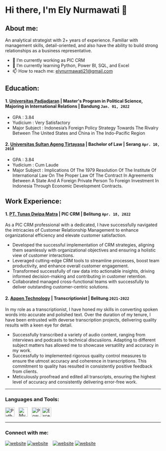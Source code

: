 # Hi there, I'm Ely Nurmawati  👋
## About me:
An analytical strategist with 2+ years of experience. Familiar with management skills, detail-oriented, and also have the ability to build strong relationships as a business representative.

- 🔭 I’m currently working as PIC CRM
- 🌱 I’m currently learning Python, Power BI, SQL, and Excel
- 📫 How to reach me: elynurmawati21@gmail.com

## Education:

#### 1. [Universitas Padjadjaran](https://www.unpad.ac.id) | Master's Program in Political Science, Majoring in International Relations | Bandung `Jan. 01, 2022`
   - GPA            : 3.84
   - Yudicium       : Very Satisfactory
   - Major Subject  :  Indonesia’s Foreign Policy Strategy Towards The Rivalry Between The United States and China in The Indo-Pacific Region
 #### 2. [Universitas Sultan Ageng Tirtayasa](https://www.untirta.ac.id) | Bachelor of Law | Serang `Apr. 10, 2018`
   - GPA            : 3.84
   - Yudicium       : Cum Laude
   - Major Subject  : Implications Of The 1979 Resolution Of The Institute Of International Law On The Proper Law Of The Contract In Agreements Between A State And A Foreign Private Person To Foreign Investment In Indonesia Through Economic Development Contracts.  

## Work Experience:
#### 1. [PT. Tunas Dwipa Matra](https://www.tunasgroup.com) | PIC CRM | Belitung `Apr. 18, 2022`
   As a PIC CRM professional with a dedicated, I have successfully navigated the intricacies of Customer Relationship Management to enhance organizational efficiency and elevate customer satisfaction.
   - Developed the successful implementation of CRM strategies, aligning them seamlessly with organizational objectives and ensuring a holistic view of customer interactions.
   - Leveraged cutting-edge CRM tools to streamline processes, boost team productivity, and enhance overall customer engagement.
   - Transformed successfully of raw data into actionable insights, driving informed decision-making and contributing in customer retention.
   - Collaborated managed cross-functional teams with successfully to deliver outstanding customer-centric solutions.
#### 2. [Appen Technology](https://www.connect.appen.com) | Transcriptionist | Belitung `2021-2022`
   In my role as a transcriptionist, I have honed my skills in converting spoken words into accurate and polished text. Over the duration of my tenure, I have been entrusted with deverse transcription projects, delivering quality results with a keen eye for detail.
   - Successfully transcribed a variety of audio content, ranging from interviews and podcasts to technical discusiions. Adapting to different subject matters has allowed me to showcase versatility and accuracy in my work.
   - Successfully to implemented rigorous quality control measures to ensure the utmost accuracy and coherence in transcriptions. This commitment to quality has resulted in consistently positive feedback from clients.
   - Meticulously proofread and edited all transcripts, ensuring the highest level of accuracy and consistently delivering error-free work.

---

### Languages and Tools:

[<img align="left" alt="Python" width="30px" src="https://upload.wikimedia.org/wikipedia/commons/thumb/c/c3/Python-logo-notext.svg/110px-Python-logo-notext.svg.png?20100317150552" style="padding-right:10px;" />][webdev]
[<img align="left" alt="MySQL" width="30px" src="https://cdn.jsdelivr.net/gh/devicons/devicon/icons/mysql/mysql-original.svg" style="padding-right:10px;" />][webdev]
[<img align="left" alt="Power BI" width="30px" src="https://powerbi.microsoft.com/pictures/application-logos/svg/powerbi.svg" style="padding-right:0px;" />][webdev]
[<img align="left" alt="Excel" width="30px" src="https://is2-ssl.mzstatic.com/image/thumb/Purple126/v4/a8/fd/5a/a8fd5a84-c6f1-355f-3b9f-6e86598efaa3/XCEL.png/1200x630bb.png" style="padding-right:10px;" />][webdev]

<br />
<br />

---
### Connect with me:

[![website](./img/linkedin-light.svg)](https://www.linkedin.com/in/ely-nurmawati#gh-light-mode-only)
[![website](./img/linkedin-dark.svg)](https://www.linkedin.com/in/ely-nurmawati#gh-dark-mode-only)
&nbsp;&nbsp;
[![website](./img/instagram-light.svg)](https://instagram.com/el_lly.n#gh-light-mode-only)
[![website](./img/instagram-dark.svg)](https://instagram.com/el_lly.n#gh-dark-mode-only)



[webdev]: https://github.com/elynurmawati/elynurmawati
